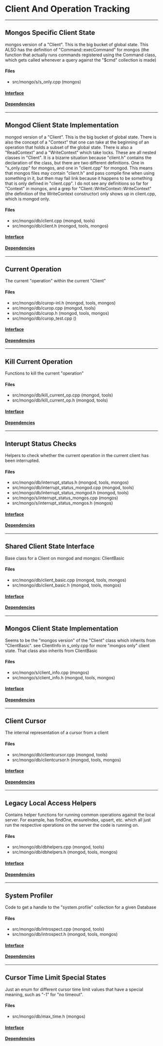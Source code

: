 # Client And Operation Tracking


-------------

## Mongos Specific Client State
mongos version of a "Client". This is the big bucket of global state.  This ALSO has the definition of "Command::execCommand" for mongos (the function that actually runs commands registered using the Command class, which gets called whenever a query against the "$cmd" collection is made)

#### Files
- src/mongo/s/s\_only.cpp   (mongos)

#### [Interface](interface/0)

#### [Dependencies](dependencies/0)

-------------

## Mongod Client State Implementation
mongod version of a "Client". This is the big bucket of global state.  There is also the concept of a "Context" that one can take at the beginning of an operation that holds a subset of the global state. There is also a "ReadContext" and a "WriteContext" which take locks. These are all nested classes in "Client". It is a bizarre situation because "client.h" contains the declaration of the class, but there are two different definitions. One in "s\_only.cpp" for mongos, and one in "client.cpp" for mongod. This means that mongos files may contain "client.h" and pass compile fine when using something in it, but then may fail link because it happens to be something that is only defined in "client.cpp". I do not see any definitions so far for "Context" in mongos, and a grep for "Client::WriteContext::WriteContext" (the definition of the WriteContext constructor) only shows up in client.cpp, which is mongod only.

#### Files
- src/mongo/db/client.cpp   (mongod, tools)
- src/mongo/db/client.h   (mongod, tools, mongos)

#### [Interface](interface/1)

#### [Dependencies](dependencies/1)

-------------

## Current Operation
The current "operation" within the current "Client"

#### Files
- src/mongo/db/curop-inl.h   (mongod, tools, mongos)
- src/mongo/db/curop.cpp   (mongod, tools)
- src/mongo/db/curop.h   (mongod, tools, mongos)
- src/mongo/db/curop\_test.cpp   ()

#### [Interface](interface/2)

#### [Dependencies](dependencies/2)

-------------

## Kill Current Operation
Functions to kill the current "operation"

#### Files
- src/mongo/db/kill\_current\_op.cpp   (mongod, tools)
- src/mongo/db/kill\_current\_op.h   (mongod, tools)

#### [Interface](interface/3)

#### [Dependencies](dependencies/3)

-------------

## Interupt Status Checks
Helpers to check whether the current operation in the current client has been interrupted.

#### Files
- src/mongo/db/interrupt\_status.h   (mongod, tools, mongos)
- src/mongo/db/interrupt\_status\_mongod.cpp   (mongod, tools)
- src/mongo/db/interrupt\_status\_mongod.h   (mongod, tools)
- src/mongo/s/interrupt\_status\_mongos.cpp   (mongos)
- src/mongo/s/interrupt\_status\_mongos.h   (mongos)

#### [Interface](interface/4)

#### [Dependencies](dependencies/4)

-------------

## Shared Client State Interface
Base class for a Client on mongod and mongos: ClientBasic

#### Files
- src/mongo/db/client\_basic.cpp   (mongod, tools, mongos)
- src/mongo/db/client\_basic.h   (mongod, tools, mongos)

#### [Interface](interface/5)

#### [Dependencies](dependencies/5)

-------------

## Mongos Client State Implementation
Seems to be the "mongos version" of the "Client" class which inherits from "ClientBasic".  see ClientInfo in s\_only.cpp for more "mongos only" client state.  That class also inherits from ClientBasic

#### Files
- src/mongo/s/client\_info.cpp   (mongos)
- src/mongo/s/client\_info.h   (mongod, tools, mongos)

#### [Interface](interface/6)

#### [Dependencies](dependencies/6)

-------------

## Client Cursor
The internal representation of a cursor from a client

#### Files
- src/mongo/db/clientcursor.cpp   (mongod, tools)
- src/mongo/db/clientcursor.h   (mongod, tools, mongos)

#### [Interface](interface/7)

#### [Dependencies](dependencies/7)

-------------

## Legacy Local Access Helpers
Contains helper functions for running common operations against the local server. For example, has findOne, ensureIndex, upsert, etc. which all just run the respective operations on the server the code is running on.

#### Files
- src/mongo/db/dbhelpers.cpp   (mongod, tools)
- src/mongo/db/dbhelpers.h   (mongod, tools, mongos)

#### [Interface](interface/8)

#### [Dependencies](dependencies/8)

-------------

## System Profiler
Code to get a handle to the "system.profile" collection for a given Database

#### Files
- src/mongo/db/introspect.cpp   (mongod, tools)
- src/mongo/db/introspect.h   (mongod, tools, mongos)

#### [Interface](interface/9)

#### [Dependencies](dependencies/9)

-------------

## Cursor Time Limit Special States
Just an enum for different cursor time limit values that have a special meaning, such as "-1" for "no timeout".

#### Files
- src/mongo/db/max\_time.h   (mongos)

#### [Interface](interface/10)

#### [Dependencies](dependencies/10)
